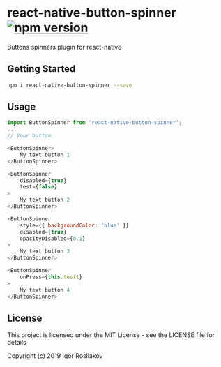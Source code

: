 # react-native-button-spinner [![npm version](https://badge.fury.io/js/react-native-button-spinner.svg)](https://badge.fury.io/js/react-native-button-spinner)

Buttons spinners plugin for react-native

## Getting Started

```bash
npm i react-native-button-spinner --save
```

## Usage
```javascript
import ButtonSpinner from 'react-native-button-spinner';
...
// Your button

<ButtonSpinner>
    My text button 1
</ButtonSpinner>
```

```javascript
<ButtonSpinner
    disabled={true}
    test={false}
>
    My text button 2
</ButtonSpinner>
```

```javascript
<ButtonSpinner
    style={{ backgroundColor: 'blue' }}
    disabled={true}
    opacityDisabled={0.1}
>
    My text button 3
</ButtonSpinner>
```

```javascript
<ButtonSpinner
    onPress={this.test1}
>
    My text button 4
</ButtonSpinner>
```


## License
This project is licensed under the MIT License - see the LICENSE file for details

Copyright (c) 2019 Igor Rosliakov